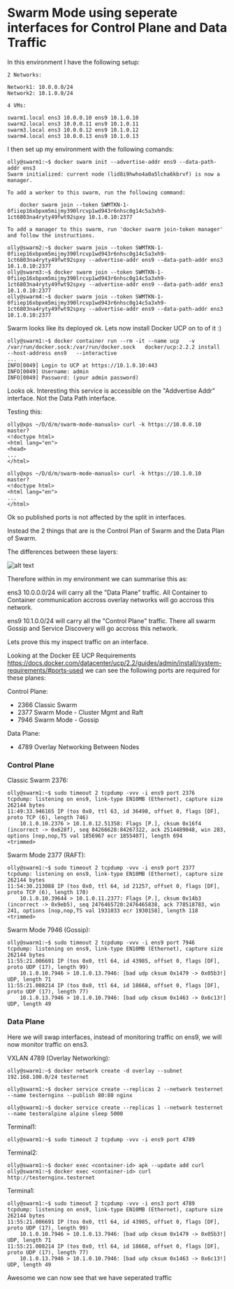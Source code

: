 # Swarm Mode using seperate interfaces for Control Plane and Data Traffic

In this environment I have the following setup:

```
2 Networks:

Network1: 10.0.0.0/24
Network2: 10.1.0.0/24

4 VMs:

swarm1.local ens3 10.0.0.10 ens9 10.1.0.10
swarm2.local ens3 10.0.0.11 ens9 10.1.0.11
swarm3.local ens3 10.0.0.12 ens9 10.1.0.12
swarm4.local ens3 10.0.0.13 ens9 10.1.0.13
```

I then set up my environment with the following comands:

```
olly@swarm1:~$ docker swarm init --advertise-addr ens9 --data-path-addr ens3
Swarm initialized: current node (lid8i9hwho4a0a5lcha6kbrvf) is now a manager.

To add a worker to this swarm, run the following command:

    docker swarm join --token SWMTKN-1-0fiiep16xbpxm5mijmy390lrcvp1wd943r6nhsc0g14c5a3xh9-1ct6803na4ryty49fwt92spxy 10.1.0.10:2377

To add a manager to this swarm, run 'docker swarm join-token manager' and follow the instructions.

olly@swarm2:~$ docker swarm join --token SWMTKN-1-0fiiep16xbpxm5mijmy390lrcvp1wd943r6nhsc0g14c5a3xh9-1ct6803na4ryty49fwt92spxy --advertise-addr ens9 --data-path-addr ens3 10.1.0.10:2377
olly@swarm3:~$ docker swarm join --token SWMTKN-1-0fiiep16xbpxm5mijmy390lrcvp1wd943r6nhsc0g14c5a3xh9-1ct6803na4ryty49fwt92spxy --advertise-addr ens9 --data-path-addr ens3 10.1.0.10:2377
olly@swarm4:~$ docker swarm join --token SWMTKN-1-0fiiep16xbpxm5mijmy390lrcvp1wd943r6nhsc0g14c5a3xh9-1ct6803na4ryty49fwt92spxy --advertise-addr ens9 --data-path-addr ens3 10.1.0.10:2377
```

Swarm looks like its deployed ok. Lets now install Docker UCP on to of it :)

```
olly@swarm1:~$ docker container run --rm -it --name ucp   -v /var/run/docker.sock:/var/run/docker.sock   docker/ucp:2.2.2 install   --host-address ens9   --interactive
...
INFO[0049] Login to UCP at https://10.1.0.10:443        
INFO[0049] Username: admin                              
INFO[0049] Password: (your admin password)  
```

Looks ok. Interesting this service is accessible on the "Addvertise Addr" interface. Not the Data Path interface.

Testing this:

```
olly@xps ~/D/d/m/swarm-mode-manuals> curl -k https://10.0.0.10                                                                                                                                             master?
<!doctype html>
<html lang="en">
<head>
...
</html>

olly@xps ~/D/d/m/swarm-mode-manuals> curl -k https://10.1.0.10                                                                                                                                             master?
<!doctype html>
<html lang="en">
...
</html>
```

Ok so published ports is not affected by the split in interfaces. 

Instead the 2 things that are is the Control Plan of Swarm and the Data Plan of Swarm. 

The differences between these layers:

![alt text](../master/images/networkplanes.png "Network Planes Slide")

Therefore within in my environment we can summarise this as:

ens3 10.0.0.0/24 will carry all the "Data Plane" traffic. All Container to Container communication accross overlay networks will go accross this network. 

ens9 10.1.0.0/24 will carry all the "Control Plane" traffic. There all swarm Gossip and Service Discovery will go accross this network. 

Lets prove this my inspect traffic on an interface. 

Looking at the Docker EE UCP Requirements https://docs.docker.com/datacenter/ucp/2.2/guides/admin/install/system-requirements/#ports-used we can see the following ports are required for these planes:

Control Plane:
 - 2366 Classic Swarm
 - 2377 Swarm Mode - Cluster Mgmt and Raft
 - 7946 Swarm Mode - Gossip 

Data Plane:
 - 4789 Overlay Networking Between Nodes

### Control Plane

Classic Swarm 2376:
```
olly@swarm1:~$ sudo timeout 2 tcpdump -vvv -i ens9 port 2376
tcpdump: listening on ens9, link-type EN10MB (Ethernet), capture size 262144 bytes
11:49:33.946165 IP (tos 0x0, ttl 63, id 36498, offset 0, flags [DF], proto TCP (6), length 746)
    10.1.0.10.2376 > 10.1.0.12.51358: Flags [P.], cksum 0x16f4 (incorrect -> 0x628f), seq 84266628:84267322, ack 2514489048, win 283, options [nop,nop,TS val 1856967 ecr 1855407], length 694
<trimmed>
```

Swarm Mode 2377 (RAFT):
```
olly@swarm1:~$ sudo timeout 2 tcpdump -vvv -i ens9 port 2377
tcpdump: listening on ens9, link-type EN10MB (Ethernet), capture size 262144 bytes
11:54:30.213088 IP (tos 0x0, ttl 64, id 21257, offset 0, flags [DF], proto TCP (6), length 170)
    10.1.0.10.39644 > 10.1.0.11.2377: Flags [P.], cksum 0x14b3 (incorrect -> 0x9eb5), seq 2476465720:2476465838, ack 778518783, win 241, options [nop,nop,TS val 1931033 ecr 1930158], length 118
<trimmed>
```

Swarm Mode 7946 (Gossip):
```
olly@swarm1:~$ sudo timeout 2 tcpdump -vvv -i ens9 port 7946
tcpdump: listening on ens9, link-type EN10MB (Ethernet), capture size 262144 bytes
11:55:21.006691 IP (tos 0x0, ttl 64, id 43985, offset 0, flags [DF], proto UDP (17), length 99)
    10.1.0.10.7946 > 10.1.0.13.7946: [bad udp cksum 0x1479 -> 0x05b3!] UDP, length 71
11:55:21.008214 IP (tos 0x0, ttl 64, id 18668, offset 0, flags [DF], proto UDP (17), length 77)
    10.1.0.13.7946 > 10.1.0.10.7946: [bad udp cksum 0x1463 -> 0x6c13!] UDP, length 49
```

### Data Plane

Here we will swap interfaces, instead of monitoring traffic on ens9, we will now monitor traffic on ens3.

VXLAN 4789 (Overlay Networking):
```
olly@swarm1:~$ docker network create -d overlay --subnet 192.168.100.0/24 testernet

olly@swarm1:~$ docker service create --replicas 2 --network testernet --name testernginx --publish 80:80 nginx 

olly@swarm1:~$ docker service create --replicas 1 --network testernet --name testeralpine alpine sleep 5000
```

Terminal1:
```
olly@swarm1:~$ sudo timeout 2 tcpdump -vvv -i ens9 port 4789
```

Terminal2:
```
olly@swarm1:~$ docker exec <container-id> apk --update add curl
olly@swarm1:~$ docker exec <container-id> curl http://testernginx.testernet
```

Termina1:
```
olly@swarm1:~$ sudo timeout 2 tcpdump -vvv -i ens3 port 4789
tcpdump: listening on ens9, link-type EN10MB (Ethernet), capture size 262144 bytes
11:55:21.006691 IP (tos 0x0, ttl 64, id 43985, offset 0, flags [DF], proto UDP (17), length 99)
    10.1.0.10.7946 > 10.1.0.13.7946: [bad udp cksum 0x1479 -> 0x05b3!] UDP, length 71
11:55:21.008214 IP (tos 0x0, ttl 64, id 18668, offset 0, flags [DF], proto UDP (17), length 77)
    10.1.0.13.7946 > 10.1.0.10.7946: [bad udp cksum 0x1463 -> 0x6c13!] UDP, length 49
```


Awesome we can now see that we have seperated traffic
